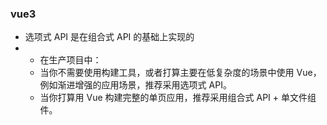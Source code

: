 ### vue3

- 选项式 API 是在组合式 API 的基础上实现的
- -   在生产项目中：
    -   当你不需要使用构建工具，或者打算主要在低复杂度的场景中使用 Vue，例如渐进增强的应用场景，推荐采用选项式 API。
    -   当你打算用 Vue 构建完整的单页应用，推荐采用组合式 API + 单文件组件。
